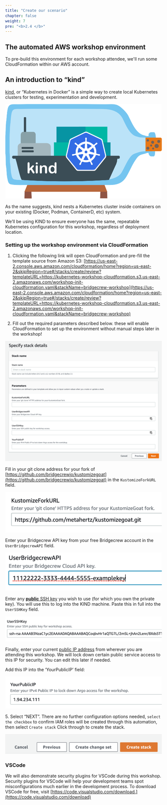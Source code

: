 ```yaml
---
title: "Create our scenario"
chapter: false
weight: 7
pre: "<b>2.4 </b>"
---
```



##  The automated AWS workshop environment

To pre-build this environment for each workshop attendee, we'll run some CloudFormation within our AWS account.

## An introduction to “kind”

[kind](https://kind.sigs.k8s.io/), or “Kubernetes in Docker” is a simple way to create local Kubernetes clusters for testing, experimentation and development.

![alt_text](images/kindLogo.png "image_tooltip")

As the name suggests, kind nests a Kubernetes cluster inside containers on your existing (Docker, Podman, ContainerD, etc) system.

We’ll be using KIND to ensure everyone has the same, repeatable Kubernetes configuration for this workshop, regardless of deployment location.

### Setting up the workshop environment via CloudFormation
	
1. Clicking the following link will open CloudFormation and pre-fill the template source from Amazon S3: [https://us-east-2.console.aws.amazon.com/cloudformation/home?region=us-east-2&skipRegion=true#/stacks/create/review?templateURL=https://kubernetes-workshop-cloudformation.s3.us-east-2.amazonaws.com/workshop-init-cloudformation.yaml&stackName=bridgecrew-workshop](https://us-east-2.console.aws.amazon.com/cloudformation/home?region=us-east-2&skipRegion=true#/stacks/create/review?templateURL=https://kubernetes-workshop-cloudformation.s3.us-east-2.amazonaws.com/workshop-init-cloudformation.yaml&stackName=bridgecrew-workshop)

2. Fill out the required parameters described below. these will enable CloudFormation to set up the environment without manual steps later in the workshop!

![alt_text](images/cfStackDetailsInputPrompt.png "image_tooltip")

Fill in your git clone address for your fork of [https://github.com/bridgecrewio/kustomizegoat](https://github.com/bridgecrewio/kustomizegoat) in the `KustomizeForkURL` field. 



![alt_text](images/cfKustomizeForkUrl.png "image_tooltip")


Enter your Bridgecrew API key from your free Bridgecrew account in the `UserBridgecrewAPI` field.


![alt_text](images/cfBridgecrewAPIToken.png "image_tooltip")

Enter any [**public** SSH key](https://helpdeskgeek.com/how-to/how-to-generate-ssh-keys-on-windows-mac-and-linux/) you wish to use (for which you own the private key). You will use this to log into the KIND machine. Paste this in full into the `UserSSHKey` field.


![alt_text](images/cfUserSSHKey.png "image_tooltip")

Finally, enter your current [public IP address](http://whatismyip.com/) from wherever you are attending this workshop. We will lock down certain public service access to this IP for security. You can edit this later if needed.

Add this IP into the ‘YourPublicIP’ field: 


![alt_text](images/cfPublicIP.png "image_tooltip")

5\. Select “NEXT”. There are no further configuration options needed, `select the checkbox` to confirm IAM roles will be created through this automation, then select `Create stack` Click through to create the stack.


![alt_text](images/cfCreateStack.png "image_tooltip")


### VSCode

We will also demonstrate security plugins for VSCode during this workshop. Security plugins for VSCode will help your development teams spot misconfigurations much earlier in the development process. To download VSCode for free, visit [https://code.visualstudio.com/download.](https://code.visualstudio.com/download)

